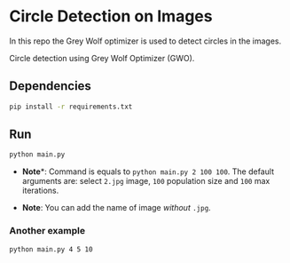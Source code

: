 # Circle Detection on Images

In this repo the Grey Wolf optimizer is used to detect circles in the images.

Circle detection using Grey Wolf Optimizer (GWO).

## Dependencies

```bash
pip install -r requirements.txt
```

## Run

```bash
python main.py

```

- **Note***: Command is equals to `python main.py 2 100 100`. The default arguments are: select `2.jpg` image, `100` population size and `100` max iterations.

- **Note**: You can add the name of image *without* `.jpg`.

### Another example 

```bash
python main.py 4 5 10
```
